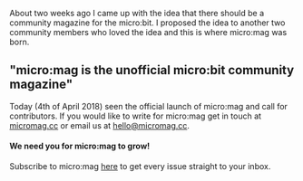 About two weeks ago I came up with the idea that there should be a community magazine for the micro:bit. I proposed the idea to another two community members who loved the idea and this is where micro:mag was born.

## "micro:mag is the unofficial micro:bit community magazine"

Today (4th of April 2018) seen the official launch of micro:mag and call for contributors. If you would like to write for micro:mag get in touch at [micromag.cc](micromag.cc) or email us at [hello@micromag.cc](hello@micromag.cc).

#### We need you for micro:mag to grow!

Subscribe to micro:mag [here](http://micromag.cc/?p=2237) to get every issue straight to your inbox.
